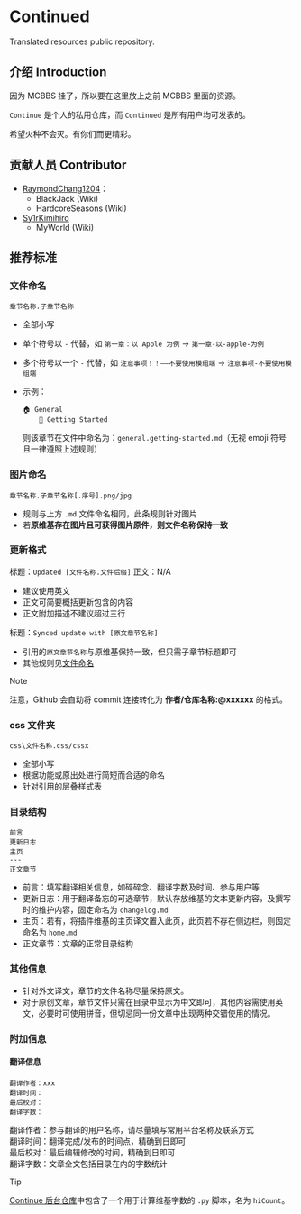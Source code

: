 # Continued
Translated resources public repository.

## 介绍 Introduction

因为 MCBBS 挂了，所以要在这里放上之前 MCBBS 里面的资源。

`Continue` 是个人的私用仓库，而 `Continued` 是所有用户均可发表的。

希望火种不会灭。有你们而更精彩。

## 贡献人员 Contributor

* [RaymondChang1204](https://github.com/RaymondChang1204)：
  * BlackJack (Wiki)
  * HardcoreSeasons (Wiki)
* [Sy1rKimihiro](https://github.com/Sy1rKimihiro)
  * MyWorld (Wiki)

## 推荐标准

### 文件命名

`章节名称.子章节名称`

* 全部小写
* 单个符号以 `-` 代替，如 `第一章：以 Apple 为例` -> `第一章-以-apple-为例`
* 多个符号以一个 `-` 代替，如 `注意事项！！——不要使用模组端` -> `注意事项-不要使用模组端`

* 示例：
  ```
  🏠 General
      🔌 Getting Started
  ```
  则该章节在文件中命名为：`general.getting-started.md`（无视 emoji 符号且一律遵照上述规则）

### 图片命名

`章节名称.子章节名称[.序号].png/jpg`

* 规则与上方 `.md` 文件命名相同，此条规则针对图片
* 若**原维基存在图片且可获得图片原件，则文件名称保持一致**

### 更新格式

标题：`Updated [文件名称.文件后缀]`
正文：N/A

* 建议使用英文
* 正文可简要概括更新包含的内容
* 正文附加描述不建议超过三行

标题：`Synced update with [原文章节名称]`

* 引用的`原文章节名称`与原维基保持一致，但只需子章节标题即可
* 其他规则见[文件命名](#文件命名)

> [!NOTE]
> 注意，Github 会自动将 commit 连接转化为 **作者/仓库名称:@xxxxxx** 的格式。

### css 文件夹

`css\文件名称.css/cssx`

* 全部小写
* 根据功能或原出处进行简短而合适的命名
* 针对引用的层叠样式表

### 目录结构

```
前言
更新日志
主页
---
正文章节
```

* 前言：填写翻译相关信息，如碎碎念、翻译字数及时间、参与用户等
* 更新日志：用于翻译备忘的可选章节，默认存放维基的文本更新内容，及撰写时的维护内容，固定命名为 `changelog.md`
* 主页：若有，将插件维基的主页译文置入此页，此页若不存在侧边栏，则固定命名为 `home.md`
* 正文章节：文章的正常目录结构

### 其他信息

* 针对外文译文，章节的文件名称尽量保持原文。
* 对于原创文章，章节文件只需在目录中显示为中文即可，其他内容需使用英文，必要时可使用拼音，但切忌同一份文章中出现两种交错使用的情况。

### 附加信息

#### 翻译信息

```
翻译作者：xxx
翻译时间：
最后校对：
翻译字数：
```

翻译作者：参与翻译的用户名称，请尽量填写常用平台名称及联系方式    
翻译时间：翻译完成/发布的时间点，精确到日即可    
最后校对：最后编辑修改的时间，精确到日即可    
翻译字数：文章全文包括目录在内的字数统计    

> [!TIP]
> [Continue 后台仓库](https://www.github.com/SnowCutieOwO/snowcutieowo.github.io)中包含了一个用于计算维基字数的 `.py` 脚本，名为 `hiCount`。